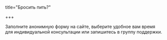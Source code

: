 title="Бросить пить?"  

+++

Заполните анонимную форму на сайте, выберите удобное вам время для индивидуальной консультации или запишитесь в группу поддержки.
